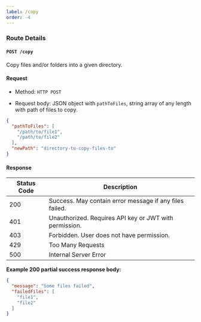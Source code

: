 ```yaml
---
label: /copy
order: -4
---
```


### Route Details

#### ```POST /copy```

Copy files and/or folders into a given directory.

#### Request

- Method: `HTTP POST`

- Request body: JSON object with `pathToFiles`, string array of any length with path of files to copy.
```json
{
  "pathToFiles": [
    "/path/to/file1",
    "/path/to/file2"
  ],
  "newPath": "directory-to-copy-files-to"
}
```

#### Response

Status Code | Description                                                                             
---         | ---                                                                                  
200         | Success. May contain error message if any files failed.
401         | Unauthorized. Requires API key or JWT with permission.
403         | Forbidden. User does not have permission.
429         | Too Many Requests
500         | Internal Server Error

**Example 200 partial success response body:**

``` json
{
  "message": "Some files failed",
  "failedFiles": [
    "file1", 
    "file2"
  ]
}
```